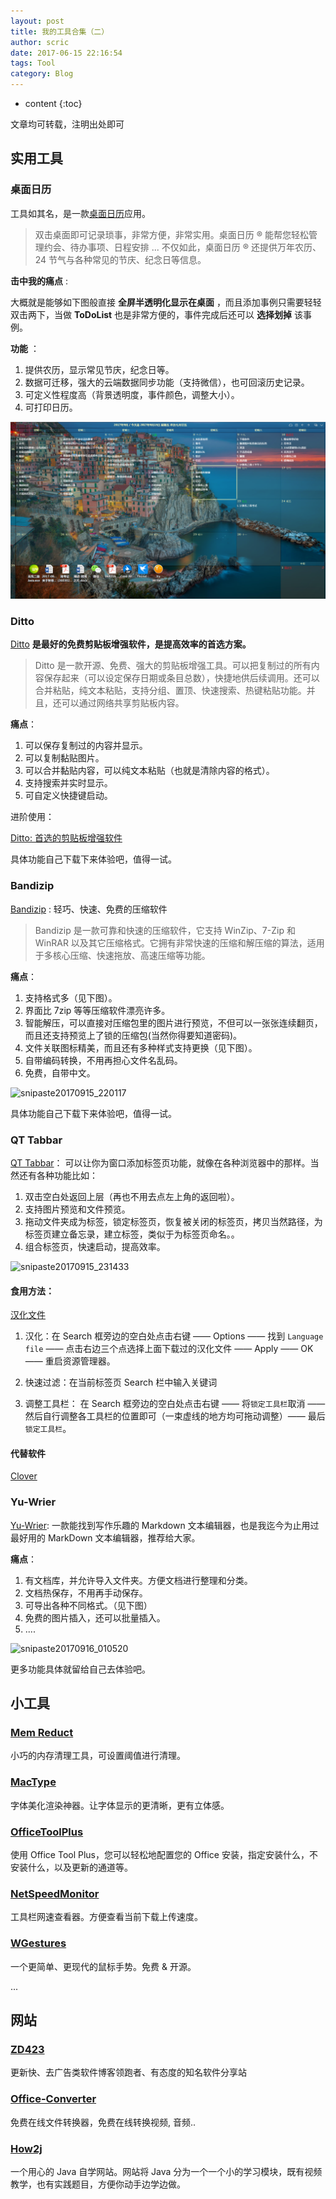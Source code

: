 ```yaml
---
layout: post
title: 我的工具合集（二）
author: scric
date: 2017-06-15 22:16:54
tags: Tool
category: Blog
---
```


* content
{:toc}

文章均可转载，注明出处即可




## 实用工具

### 桌面日历

工具如其名，是一款[桌面日历]((http://www.desktopcal.com/usa/index.php))应用。

> 双击桌面即可记录琐事，非常方便，非常实用。桌面日历 ® 能帮您轻松管理约会、待办事项、日程安排 ... 不仅如此，桌面日历 ® 还提供万年农历、24 节气与各种常见的节庆、纪念日等信息。

**击中我的痛点** :

大概就是能够如下图般直接 **全屏半透明化显示在桌面** ，而且添加事例只需要轻轻双击两下，当做 **ToDoList** 也是非常方便的，事件完成后还可以 **选择划掉** 该事例。

**功能** ：

1. 提供农历，显示常见节庆，纪念日等。
2. 数据可迁移，强大的云端数据同步功能（支持微信），也可回滚历史记录。
3. 可定义性程度高（背景透明度，事件颜色，调整大小）。
4. 可打印日历。


![snipaste20170915_213159](snipaste20170915_213159.png)


### Ditto

[Ditto]((http://ditto-cp.sourceforge.net/)) **是最好的免费剪贴板增强软件，是提高效率的首选方案。**

> Ditto 是一款开源、免费、强大的剪贴板增强工具。可以把复制过的所有内容保存起来（可以设定保存日期或条目总数），快捷地供后续调用。还可以合并粘贴，纯文本粘贴，支持分组、置顶、快速搜索、热键粘贴功能。并且，还可以通过网络共享剪贴板内容。

**痛点**：

1. 可以保存复制过的内容并显示。
2. 可以复制黏贴图片。
3. 可以合并黏贴内容，可以纯文本粘贴（也就是清除内容的格式）。
4. 支持搜索并实时显示。
5. 可自定义快捷键启动。

进阶使用： 

[Ditto: 首选的剪贴板增强软件](http://xbeta.info/ditto.htm)

具体功能自己下载下来体验吧，值得一试。

### Bandizip

 [Bandizip](http://www.bandisoft.com/bandizip/cn/) : 轻巧、快速、免费的压缩软件

> Bandizip 是一款可靠和快速的压缩软件，它支持 WinZip、7-Zip 和 WinRAR 以及其它压缩格式。它拥有非常快速的压缩和解压缩的算法，适用于多核心压缩、快速拖放、高速压缩等功能。

**痛点**：

1. 支持格式多（见下图）。
2. 界面比 7zip 等等压缩软件漂亮许多。
3. 智能解压，可以直接对压缩包里的图片进行预览，不但可以一张张连续翻页，而且还支持预览上了锁的压缩包(当然你得要知道密码)。
4. 文件关联图标精美，而且还有多种样式支持更换（见下图）。
5. 自带编码转换，不用再担心文件名乱码。
6. 免费，自带中文。

![snipaste20170915_220117]($res/snipaste20170915_220117.png)

具体功能自己下载下来体验吧，值得一试。

### QT Tabbar

[QT Tabbar](http://qttabbar.sourceforge.net/)： 可以让你为窗口添加标签页功能，就像在各种浏览器中的那样。当然还有各种功能比如：

1. 双击空白处返回上层（再也不用去点左上角的返回啦）。
2. 支持图片预览和文件预览。
3. 拖动文件夹成为标签，锁定标签页，恢复被关闭的标签页，拷贝当然路径，为标签页建立备忘录，建立标签，类似于为标签页命名。。
4. 组合标签页，快速启动，提高效率。

![snipaste20170915_231433]($res/snipaste20170915_231433.png)

#### **食用方法**：

[汉化文件](https://jaist.dl.sourceforge.net/project/qttabbar/Language%2520Files/Lng_QTTabBar_Chinese_Simp.xml)  

1. 汉化：在 Search 框旁边的空白处点击右键 —— Options —— 找到 `Language file` —— 点击右边三个点选择上面下载过的汉化文件 —— Apply —— OK —— 重启资源管理器。

2. 快速过滤：在当前标签页 Search 栏中输入关键词
3. 调整工具栏： 在 Search 框旁边的空白处点击右键 —— 将`锁定工具栏`取消 —— 然后自行调整各工具栏的位置即可（一束虚线的地方均可拖动调整）—— 最后`锁定工具栏`。

#### 代替软件

[Clover](http://cn.ejie.me/)

### Yu-Wrier 

[Yu-Wrier]((https://ivarptr.github.io/yu-writer.site/index.html)): 一款能找到写作乐趣的 Markdown 文本编辑器，也是我迄今为止用过最好用的 MarkDown 文本编辑器，推荐给大家。

**痛点**：
1. 有文档库，并允许导入文件夹。方便文档进行整理和分类。
2. 文档热保存，不用再手动保存。
3. 可导出各种不同格式。（见下图）
4. 免费的图片插入，还可以批量插入。
5. ....

![snipaste20170916_010520]($res/snipaste20170916_010520.png)

更多功能具体就留给自己去体验吧。

## 小工具

### [Mem Reduct](https://www.henrypp.org/product/memreduct) 

小巧的内存清理工具，可设置阈值进行清理。

### [MacType](http://www.mactype.net/)

字体美化渲染神器。让字体显示的更清晰，更有立体感。

### [OfficeToolPlus](https://www.landian.la/click/OfficeToolPlus.html)

使用 Office Tool Plus，您可以轻松地配置您的 Office 安装，指定安装什么，不安装什么，以及更新的通道等。

### [NetSpeedMonitor](https://netspeedmonitor64.en.softonic.com/)

工具栏网速查看器。方便查看当前下载上传速度。

### [WGestures](http://www.yingdev.com/projects/wgestures)

一个更简单、更现代的鼠标手势。免费 & 开源。

...

## 网站

### [ZD423](http://www.zdfans.com/)

更新快、去广告类软件博客领跑者、有态度的知名软件分享站

### [Office-Converter](http://cn.office-converter.com/)

免费在线文件转换器，免费在线转换视频, 音频..

### [How2j](http://how2j.cn?p=17929)

一个用心的 Java 自学网站。网站将 Java 分为一个一个小的学习模块，既有视频教学，也有实践题目，方便你动手边学边做。













